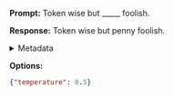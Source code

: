 **Prompt:**
Token wise but _____ foolish.

**Response:**
Token wise but penny foolish.

<details><summary>Metadata</summary>

- Duration: 1003 ms
- Datetime: 2023-09-02T22:19:50.984505
- Model: gpt-3.5-turbo-0613

</details>

**Options:**
```json
{"temperature": 0.5}
```

